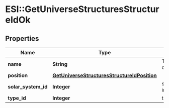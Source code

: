 # ESI::GetUniverseStructuresStructureIdOk

## Properties
Name | Type | Description | Notes
------------ | ------------- | ------------- | -------------
**name** | **String** | The full name of the structure | 
**position** | [**GetUniverseStructuresStructureIdPosition**](GetUniverseStructuresStructureIdPosition.md) |  | [optional] 
**solar_system_id** | **Integer** | solar_system_id integer | 
**type_id** | **Integer** | type_id integer | [optional] 


